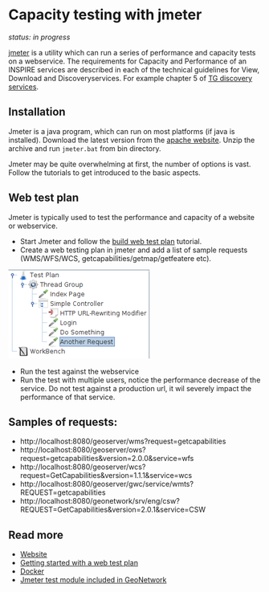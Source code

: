 # Capacity testing with jmeter

*status: in progress* 

[jmeter](https://jmeter.apache.org/) is a utility which can run a series of performance and capacity tests on a webservice.
The requirements for Capacity and Performance of an INSPIRE services are described in each of the technical guidelines for View, Download and Discoveryservices.
For example chapter 5 of [TG discovery services](https://inspire.ec.europa.eu/documents/Network_Services/TechnicalGuidance_DiscoveryServices_v3.1.pdf).

## Installation

Jmeter is a java program, which can run on most platforms (if java is installed). Download the latest version from the [apache website](https://jmeter.apache.org/download_jmeter.cgi). Unzip the archive and run `jmeter.bat` from bin directory.

Jmeter may be quite overwhelming at first, the number of options is vast. Follow the tutorials to get introduced to the basic aspects.

## Web test plan

Jmeter is typically used to test the performance and capacity of a website or webservice. 

- Start Jmeter and follow the [build web test plan](https://jmeter.apache.org/usermanual/build-web-test-plan.html) tutorial. 
- Create a web testing plan in jmeter and add a list of sample requests (WMS/WFS/WCS, getcapabilities/getmap/getfeatere etc). 

![JMeter testplan](img/jmeter-testplan.png)

- Run the test against the webservice 
- Run the test with multiple users, notice the performance decrease of the service. Do not test against a production url, it wil severely impact the performance of that service. 

## Samples of requests:

- http://localhost:8080/geoserver/wms?request=getcapabilities
- http://localhost:8080/geoserver/ows?request=getcapabilities&version=2.0.0&service=wfs
- http://localhost:8080/geoserver/wcs?request=GetCapabilities&version=1.1.1&service=wcs
- http://localhost:8080/geoserver/gwc/service/wmts?REQUEST=getcapabilities
- http://localhost:8080/geonetwork/srv/eng/csw?REQUEST=GetCapabilities&version=2.0.1&service=CSW

## Read more

- [Website](https://jmeter.apache.org/)
- [Getting started with a web test plan](https://jmeter.apache.org/usermanual/build-web-test-plan.html)
- [Docker](https://hub.docker.com/r/justb4/jmeter)
- [Jmeter test module included in GeoNetwork](https://trac.osgeo.org/geonetwork/wiki/JMeterModule)
